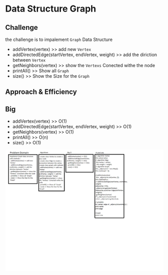 # Data Structure Graph

## Challenge

the challenge is to impalement `Graph` Data Structure

- addVertex(vertex) >> add new `Vertex`
- addDirectedEdge(startVertex, endVertex, weight) >> add the diriction between `Vertex`
- getNeighbors(vertex) >> show the `Vertexs` Conected withe the node
- printAll() >> Show all `Graph`
- size() >> Show the Size for the `Graph`

## Approach & Efficiency

## Big

- addVertex(vertex) >> O(1)
- addDirectedEdge(startVertex, endVertex, weight) >> O(1)
- getNeighbors(vertex) >> O(1)
- printAll() >> O(n)
- size() >> O(1)

![Tree whiteboard](../../assest/graph.png)
